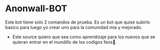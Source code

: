 # Anonwall-BOT

Este bot tiene solo 2 comandos de prueba.
Es un bot que quise subirlo basico para luego yo crear uno para la comunidad mia y mejorado.
- Este source quiero que sea como aprendizaje para los nuevos que se quieran entrar en el mundillo de los codigos feos👻.
